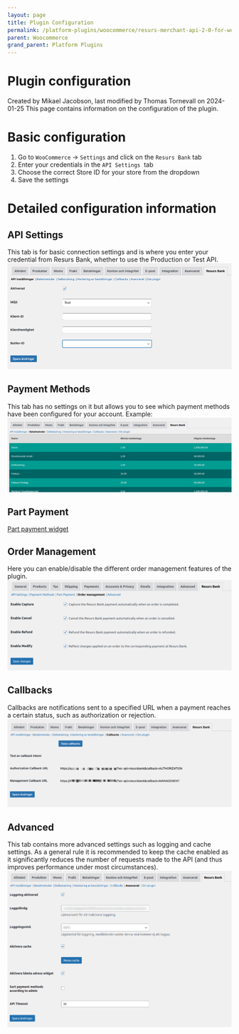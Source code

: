 ```yaml
---
layout: page
title: Plugin Configuration
permalink: /platform-plugins/woocommerce/resurs-merchant-api-2-0-for-woocommerce/plugin-configuration/
parent: Woocommerce
grand_parent: Platform Plugins
---
```




# Plugin configuration 
Created by Mikael Jacobson, last modified by Thomas Tornevall on
2024-01-25
This page contains information on the configuration of the plugin.
# Basic configuration
1.  Go to `WooCommerce` → `Settings` and click on the `Resurs Bank` tab
2.  Enter your credentials in the `API Settings`  tab
3.  Choose the correct Store ID for your store from the dropdown 
4.  Save the settings
# Detailed configuration information
## API Settings
This tab is for basic connection settings and is where you enter your
credential from Resurs Bank, whether to use the Production or Test API.
![](../../../../attachments/91029886/91029981.png)
## Payment Methods
This tab has no settings on it but allows you to see which payment
methods have been configured for your account. Example:
![](../../../../attachments/91029886/131006472.png)
## Part Payment
[Part payment widget](Part-payment-widget_91029758.html)
## Order Management
Here you can enable/disable the different order management features of
the plugin.
![](../../../../attachments/91029886/91029889.png)
## Callbacks
Callbacks are notifications sent to a specified URL when a payment
reaches a certain status, such as authorization or rejection.
![](../../../../attachments/91029886/91029987.png)
## Advanced
This tab contains more advanced settings such as logging and cache
settings. As a general rule it is recommended to keep the cache enabled
as it significantly reduces the number of requests made to the API (and
thus improves performance under most circumstances).
![](../../../../attachments/91029886/131006469.png)
  
